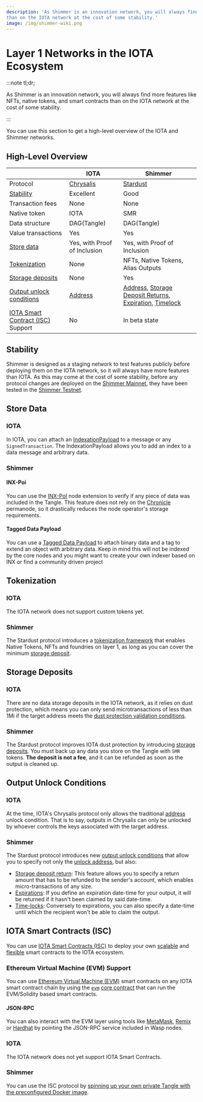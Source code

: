 ```yaml
---
description: 'As Shimmer is an innovation network, you will always find more features like NFTs, native tokens, and smart contracts
than on the IOTA network at the cost of some stability.'
image: /img/shimmer-wiki.png
---
```


# Layer 1 Networks in the IOTA Ecosystem

:::note tl;dr;

As Shimmer is an innovation network, you will always find more features like NFTs, native tokens, and smart contracts
than on the IOTA network at the cost of some stability.

:::

You can use this section to get a high-level overview of the IOTA and Shimmer networks.

## High-Level Overview

|                                                                | IOTA                                                                         | Shimmer                                                                                                                                                                                                                                                                                                                                                                               |
|----------------------------------------------------------------|------------------------------------------------------------------------------|---------------------------------------------------------------------------------------------------------------------------------------------------------------------------------------------------------------------------------------------------------------------------------------------------------------------------------------------------------------------------------------|
| Protocol                                                       | [Chrysalis](https://wiki.iota.org/learn/chrysalis/introduction)                        | [Stardust](https://wiki.iota.org/learn/stardust/introduction)                                                                                                                                                                                                                                                                                                                                   |
| [Stability](#stability)                                        | Excellent                                                                    | Good                                                                                                                                                                                                                                                                                                                                                                                  |
| Transaction fees                                               | None                                                                         | None                                                                                                                                                                                                                                                                                                                                                                                  |
| Native token                                                   | IOTA                                                                         | SMR                                                                                                                                                                                                                                                                                                                                                                                   |
| Data structure                                                 | DAG(Tangle)                                                                  | DAG(Tangle)                                                                                                                                                                                                                                                                                                                                                                           |
| Value transactions                                             | Yes                                                                          | Yes                                                                                                                                                                                                                                                                                                                                                                                   |
| [Store data](#store-data)                                      | Yes, with Proof of Inclusion                                                 | Yes, with Proof of Inclusion                                                                                                                                                                                                                                                                                                                                                          |
| [Tokenization](#tokenization)                                  | None                                                                         | NFTs, Native Tokens, Alias Outputs                                                                                                                                                                                                                                                                                                                                                    |
| [Storage deposits](#storage-deposits)                          | None                                                                         | Yes                                                                                                                                                                                                                                                                                                                                                                                   |
| [Output unlock conditions](#output-unlock-conditions)          | [Address](https://wiki.iota.org/learn/stardust/core-concepts/output-unlock-conditions) | [Address](https://wiki.iota.org/learn/stardust/core-concepts/output-unlock-conditions), [Storage Deposit Returns](https://wiki.iota.org/learn/stardust/core-concepts/output-unlock-conditions#storage-deposit-return), [Expiration](https://wiki.iota.org/learn/stardust/core-concepts/output-unlock-conditions#expiration), [Timelock](https://wiki.iota.org/learn/stardust/core-concepts/output-unlock-conditions#timelock) |
| [IOTA Smart Contract (ISC)](#iota-smart-contracts-isc) Support | No                                                                           | In beta state                                                                                                                                                                                                                                                                                                                                                                        |

## Stability

Shimmer is designed as a staging network to test features publicly before deploying them on the IOTA network, so it
will always have more features than IOTA. As this may come at the cost of some stability, before any protocol changes
are deployed on the [Shimmer Mainnet](../endpoints/shimmer.md), they have been tested
in the [Shimmer Testnet](../endpoints/testnet.md).

## Store Data

### IOTA

In IOTA, you can attach
an [IndexationPayload](https://wiki.iota.org/shimmer/tips/tips/TIP-0006/#indexation-payload)
to a message or
any `SignedTransaction`.
The IndexationPayload allows you to add an index to a data message and arbitrary data.

### Shimmer

#### INX-Poi

You can use the [INX-PoI](https://wiki.iota.org/shimmer/inx-poi/welcome/) node extension to verify if any piece of data
was included in the Tangle. This feature does not rely on
the [Chronicle](/chronicle/welcome) permanode, so it drastically reduces the node operator's storage
requirements.

#### Tagged Data Payload

You can use a [Tagged Data Payload](https://wiki.iota.org/shimmer/tips/tips/TIP-0023/) to attach binary data and a tag
to extend an object with arbitrary data. Keep in mind this will not be indexed by the core nodes and you might want to create your own indexer based on INX or find a community driven project

## Tokenization

### IOTA

The IOTA network does not support custom tokens yet.

### Shimmer

The Stardust protocol introduces
a [tokenization framework](https://wiki.iota.org/learn/stardust/core-concepts/multi-asset-ledger)
that enables Native Tokens, NFTs and foundries on layer 1, as long as you can cover the
minimum [storage deposit](#storage-deposits).

## Storage Deposits

### IOTA

There are no data storage deposits in the IOTA network, as it relies
on dust protection, which means you can only
send microtransactions of less than 1Mi if the target address meets
the [dust protection validation conditions](https://wiki.iota.org/shimmer/tips/tips/TIP-0019/).

### Shimmer

The Stardust protocol improves IOTA dust protection by
introducing [storage deposits](https://wiki.iota.org/learn/stardust/core-concepts/storage-deposit).
You must back up any data you store on the Tangle with `SMR` tokens. **The deposit is not a fee**, and it can be
refunded as soon as the output is cleaned up.

## Output Unlock Conditions

### IOTA

At the time, IOTA's Chrysalis protocol only allows the
traditional [address](https://wiki.iota.org/learn/stardust/core-concepts/output-unlock-conditions#address)
unlock condition. That is to say, outputs in Chrysalis can only be unlocked by whoever controls the keys associated with
the target address.

### Shimmer

The Stardust protocol introduces
new [output unlock conditions](https://wiki.iota.org/learn/stardust/core-concepts/output-unlock-conditions)
that allow you to specify not only
the [unlock address](https://wiki.iota.org/learn/stardust/core-concepts/output-unlock-conditions#address),
but also:

- [Storage deposit return](https://wiki.iota.org/learn/stardust/core-concepts/output-unlock-conditions#storage-deposit-return):
  This feature allows you to specify a return amount that has to be refunded to the sender's account, which enables
  micro-transactions of any size.
- [Expirations](https://wiki.iota.org/learn/stardust/core-concepts/output-unlock-conditions#expiration):
  If you define an expiration date-time for your output, it will be returned if it hasn't been claimed by said
  date-time.
- [Time-locks](https://wiki.iota.org/learn/stardust/core-concepts/output-unlock-conditions#timelock):
  Conversely to expirations, you can also specify a date-time until which the recipient won't be able to claim the
  output.

## IOTA Smart Contracts (ISC)

You can use [IOTA Smart Contracts (ISC)](https://wiki.iota.org/smart-contracts/overview/) to deploy your own
[scalable](https://wiki.iota.org/smart-contracts/overview/#scaling-and-fees)
and [flexible](https://wiki.iota.org/smart-contracts/overview/#flexibility) smart contracts to the
IOTA ecosystem.

### Ethereum Virtual Machine (EVM) Support

You can use [Ethereum Virtual Machine (EVM)](https://wiki.iota.org/smart-contracts/guide/evm/introduction/)
smart contracts on any IOTA smart contract chain by using
the [`evm`](https://wiki.iota.org/smart-contracts/guide/core_concepts/core_contracts/evm/) [core contract](https://wiki.iota.org/smart-contracts/guide/core_concepts/core_contracts/overview/)
that can run the EVM/Solidity based smart contracts.

#### JSON-RPC

You can also interact with the EVM layer using tools
like [MetaMask](https://metamask.io/), [Remix](https://remix.ethereum.org/) or [Hardhat](https://hardhat.org/) by
pointing the JSON-RPC service included in Wasp nodes.

### IOTA

The IOTA network does not yet support IOTA Smart Contracts.

### Shimmer

You can use the ISC protocol
by [spinning up your own private Tangle with the preconfigured Docker image](https://github.com/iotaledger/wasp/tree/develop/tools/local-setup).